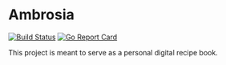# Ambrosia

[![Build Status](https://travis-ci.org/rlongo/ambrosia.svg?branch=master)](https://travis-ci.org/rlongo/ambrosia)
[![Go Report Card](https://goreportcard.com/badge/github.com/rlongo/ambrosia)](https://goreportcard.com/report/github.com/rlongo/ambrosia)

This project is meant to serve as a personal digital recipe book.